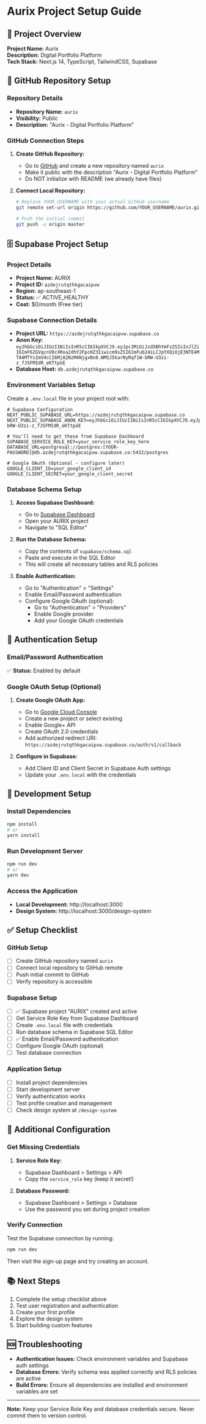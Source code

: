 # Aurix Project Setup Guide

## 🚀 Project Overview
**Project Name:** Aurix  
**Description:** Digital Portfolio Platform  
**Tech Stack:** Next.js 14, TypeScript, TailwindCSS, Supabase

## 📁 GitHub Repository Setup

### Repository Details
- **Repository Name:** `aurix`
- **Visibility:** Public
- **Description:** "Aurix - Digital Portfolio Platform"

### GitHub Connection Steps
1. **Create GitHub Repository:**
   - Go to [GitHub](https://github.com) and create a new repository named `aurix`
   - Make it public with the description "Aurix - Digital Portfolio Platform"
   - Do NOT initialize with README (we already have files)

2. **Connect Local Repository:**
   ```bash
   # Replace YOUR_USERNAME with your actual GitHub username
   git remote set-url origin https://github.com/YOUR_USERNAME/aurix.git
   
   # Push the initial commit
   git push -u origin master
   ```

## 🗄️ Supabase Project Setup

### Project Details
- **Project Name:** AURIX
- **Project ID:** `azdejrutqthkgacaipvw`
- **Region:** ap-southeast-1
- **Status:** ✅ ACTIVE_HEALTHY
- **Cost:** $0/month (Free tier)

### Supabase Connection Details
- **Project URL:** `https://azdejrutqthkgacaipvw.supabase.co`
- **Anon Key:** `eyJhbGciOiJIUzI1NiIsInR5cCI6IkpXVCJ9.eyJpc3MiOiJzdXBhYmFzZSIsInJlZiI6ImF6ZGVqcnV0cXRoa2dhY2FpcHZ3Iiwicm9sZSI6ImFub24iLCJpYXQiOjE3NTE4MTA4MTYsImV4cCI6MjA2NzM4NjgxNn0.WMSJ5karNyRqf1W-bRW-U3zi-z_fJSFMIdR_eKTtpoE`
- **Database Host:** `db.azdejrutqthkgacaipvw.supabase.co`

### Environment Variables Setup
Create a `.env.local` file in your project root with:

```env
# Supabase Configuration
NEXT_PUBLIC_SUPABASE_URL=https://azdejrutqthkgacaipvw.supabase.co
NEXT_PUBLIC_SUPABASE_ANON_KEY=eyJhbGciOiJIUzI1NiIsInR5cCI6IkpXVCJ9.eyJpc3MiOiJzdXBhYmFzZSIsInJlZiI6ImF6ZGVqcnV0cXRoa2dhY2FpcHZ3Iiwicm9sZSI6ImFub24iLCJpYXQiOjE3NTE4MTA4MTYsImV4cCI6MjA2NzM4NjgxNn0.WMSJ5karNyRqf1W-bRW-U3zi-z_fJSFMIdR_eKTtpoE

# You'll need to get these from Supabase Dashboard
SUPABASE_SERVICE_ROLE_KEY=your_service_role_key_here
DATABASE_URL=postgresql://postgres:[YOUR-PASSWORD]@db.azdejrutqthkgacaipvw.supabase.co:5432/postgres

# Google OAuth (Optional - configure later)
GOOGLE_CLIENT_ID=your_google_client_id
GOOGLE_CLIENT_SECRET=your_google_client_secret
```

### Database Schema Setup
1. **Access Supabase Dashboard:**
   - Go to [Supabase Dashboard](https://supabase.com/dashboard)
   - Open your AURIX project
   - Navigate to "SQL Editor"

2. **Run the Database Schema:**
   - Copy the contents of `supabase/schema.sql`
   - Paste and execute in the SQL Editor
   - This will create all necessary tables and RLS policies

3. **Enable Authentication:**
   - Go to "Authentication" > "Settings"
   - Enable Email/Password authentication
   - Configure Google OAuth (optional):
     - Go to "Authentication" > "Providers"
     - Enable Google provider
     - Add your Google OAuth credentials

## 🔐 Authentication Setup

### Email/Password Authentication
✅ **Status:** Enabled by default

### Google OAuth Setup (Optional)
1. **Create Google OAuth App:**
   - Go to [Google Cloud Console](https://console.cloud.google.com/)
   - Create a new project or select existing
   - Enable Google+ API
   - Create OAuth 2.0 credentials
   - Add authorized redirect URI: `https://azdejrutqthkgacaipvw.supabase.co/auth/v1/callback`

2. **Configure in Supabase:**
   - Add Client ID and Client Secret in Supabase Auth settings
   - Update your `.env.local` with the credentials

## 🚀 Development Setup

### Install Dependencies
```bash
npm install
# or
yarn install
```

### Run Development Server
```bash
npm run dev
# or
yarn dev
```

### Access the Application
- **Local Development:** http://localhost:3000
- **Design System:** http://localhost:3000/design-system

## ✅ Setup Checklist

### GitHub Setup
- [ ] Create GitHub repository named `aurix`
- [ ] Connect local repository to GitHub remote
- [ ] Push initial commit to GitHub
- [ ] Verify repository is accessible

### Supabase Setup
- [ ] ✅ Supabase project "AURIX" created and active
- [ ] Get Service Role Key from Supabase Dashboard
- [ ] Create `.env.local` file with credentials
- [ ] Run database schema in Supabase SQL Editor
- [ ] ✅ Enable Email/Password authentication
- [ ] Configure Google OAuth (optional)
- [ ] Test database connection

### Application Setup
- [ ] Install project dependencies
- [ ] Start development server
- [ ] Verify authentication works
- [ ] Test profile creation and management
- [ ] Check design system at `/design-system`

## 🔧 Additional Configuration

### Get Missing Credentials
1. **Service Role Key:**
   - Supabase Dashboard > Settings > API
   - Copy the `service_role` key (keep it secret!)

2. **Database Password:**
   - Supabase Dashboard > Settings > Database
   - Use the password you set during project creation

### Verify Connection
Test the Supabase connection by running:
```bash
npm run dev
```
Then visit the sign-up page and try creating an account.

## 📚 Next Steps
1. Complete the setup checklist above
2. Test user registration and authentication
3. Create your first profile
4. Explore the design system
5. Start building custom features

## 🆘 Troubleshooting
- **Authentication Issues:** Check environment variables and Supabase auth settings
- **Database Errors:** Verify schema was applied correctly and RLS policies are active
- **Build Errors:** Ensure all dependencies are installed and environment variables are set

---
**Note:** Keep your Service Role Key and database credentials secure. Never commit them to version control. 